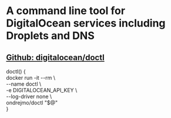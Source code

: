 # A command line tool for DigitalOcean services including Droplets and DNS
## [Github: digitalocean/doctl](https://www.github.com/digitalocean/doctl)
doctl() {  
  docker run -it --rm \  
    --name doctl \  
    -e DIGITALOCEAN_API_KEY \  
    --log-driver none \  
    ondrejmo/doctl "$@"  
}  

